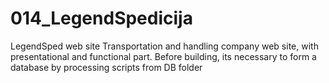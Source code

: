 # 014_LegendSpedicija
 LegendSped web site
Transportation and handling company web site, with presentational and functional part.
Before building, its necessary to form a database by processing scripts from DB folder
